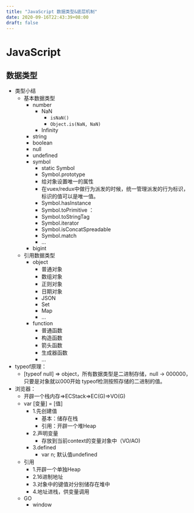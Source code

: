 ```yaml
---
title: "JavaScript 数据类型&底层机制"
date: 2020-09-16T22:43:39+08:00
draft: false
---
```

# JavaScript

##  数据类型
+ 类型小结
  - 基本数据类型
     + number
        - NaN
          * `isNaN()`
          * `Object.is(NaN, NaN)`
        - Infinity
    + string
    + boolean
    + null
    + undefined
    + symbol
        - static Symbol
        - Symbol.prototype
        - 给对象设置唯一的属性
        - 在vuex/redux中做行为派发的时候，统一管理派发的行为标识，标识的值可以是唯一值。
        - Symbol.hasInstance
        - Symbol.toPrimitive ：
        - Symbol.toStringTag
        - Symbol.iterator
        - Symbol.isConcatSpreadable
        - Symbol.match
        - ...
    + bigint
  - 引用数据类型
    + object
        - 普通对象
        - 数组对象
        - 正则对象
        - 日期对象
        - JSON
        - Set
        - Map
        - ...
    + function
        - 普通函数
        - 构造函数
        - 箭头函数
        - 生成器函数
        - ...
+ typeof原理：
  - [typeof null] => object，所有数据类型是二进制存储，null -> 000000，只要是对象就以000开始 typeof检测按照存储的二进制的值。
+ 浏览器：
  - 开辟一个栈内存=>ECStack=>EC(G)=>VO(G)
  - var [变量] = [值]
     * 1.先创建值
         + 基本：储存在栈
         + 引用：开辟一个堆Heap
     * 2.声明变量
         + 存放到当前context的变量对象中（VO/AO)
     * 3.defined
         + var n; 默认值undefined
  - 引用
     * 1.开辟一个单独Heap
     * 2.16进制地址
     * 3.对象中的键值对分别储存在堆中
     * 4.地址进栈，供变量调用
  - GO
     * window
